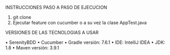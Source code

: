 INSTRUCCIONES PASO A PASO DE EJECUCION

1. git clone 
2. Ejecutar feature con cucumber o a su vez la clase AppTest.java




VERSIONES DE LAS TECNOLOGIAS A USAR

• SerenityBDD
• Cucumber
• Gradle versión: 7.6.1
• IDE: IntelliJ IDEA
• JDK: 1.8
• Maven versión: 3.9.1
